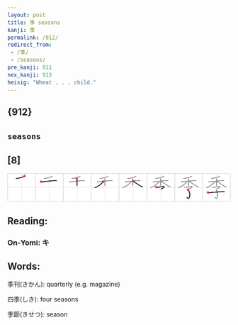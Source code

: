 ```yaml
---
layout: post
title: 季 seasons
kanji: 季
permalink: /912/
redirect_from:
 - /季/
 - /seasons/
pre_kanji: 911
nex_kanji: 913
heisig: "Wheat . . . child."
---
```


## {912}

## `seasons`

## [8]

<div class="stroke"><img src="../images/E5ADA3.png" /></div>

## Reading:

### On-Yomi: キ

## Words:

季刊(きかん): quarterly (e.g. magazine)

四季(しき): four seasons

季節(きせつ): season
